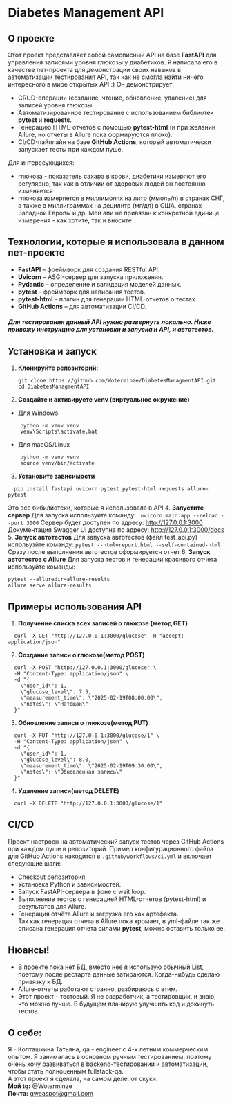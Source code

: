 # Diabetes Management API

## О проекте
Этот проект представляет собой самописный API на базе **FastAPI** для управления записями уровня глюкозы у диабетиков. Я написала его в качестве пет-проекта для демонстрации своих навыков в автоматизации тестирования API, так как не смогла найти ничего интересного в мире открытых API :)
Он демонстрирует:
- CRUD-операции (создание, чтение, обновление, удаление) для записей уровня глюкозы.
- Автоматизированное тестирование с использованием библиотек **pytest** и **requests**.
- Генерацию HTML-отчетов с помощью **pytest-html** (и при желании Allure, но отчеты в Allure пока формируются плохо).
- CI/CD-пайплайн на базе **GitHub Actions**, который автоматически запускает тесты при каждом пуше.


Для интересующихся:
- глюкоза - показатель сахара в крови, диабетики измеряют его регулярно, так как в отличии от здоровых людей он постоянно изменяется
- глюкоза измеряется в миллимолях на литр (ммоль/л) в странах СНГ, а также в миллиграммах на децилитр (мг/дл) в США, странах Западной Европы и др. Мой апи не привязан к конкретной единице измерения - как хотите, так и вносите

## Технологии, которые я использовала в данном пет-проекте
- **FastAPI** – фреймворк для создания RESTful API.
- **Uvicorn** – ASGI-сервер для запуска приложения.
- **Pydantic** – определение и валидация моделей данных.
- **pytest** – фреймворк для написания тестов.
- **pytest-html** – плагин для генерации HTML-отчетов о тестах.
- **GitHub Actions** – для автоматизации CI/CD.

##### Для тестирования данный API нужно развернуть локально. Ниже привожу инструкцию для установки и запуска и API, и автотестов.

## Установка и запуск

1. **Клонируйте репозиторий:**
   ```
   git clone https://github.com/Woterminze/DiabetesManagmentAPI.git
   cd DiabetesManagmentAPI
   ```
3. **Создайте и активируете venv (виртуальное окружение)**
- Для Windows
```
    python -m venv venv
    venv\Scripts\activate.bat
```
- Для macOS/Linux
```
    python -m venv venv
    source venv/bin/activate
```
3. **Установите зависимости**
```
  pip install fastapi uvicorn pytest pytest-html requests allure-pytest
```
Это все бибилиотеки, которые я использовала в API
4. **Запустите сервер**
  Для запуска используйте команду: ``` uvicorn main:app --reload --port 3000```
  Сервер будет доступен по адресу: http://127.0.0.1:3000
  Документация Swagger UI доступна по адресу: http://127.0.0.1:3000/docs
5. **Запуск автотестов**
  Для запуска автотестов (файл test_api.py) испольузйте команду: ```pytest --html=report.html --self-contained-html```
  Сразу после выполнения автотестов сформируется отчет
6. **Запуск автотестов с Allure**
  Для запуска тестов и генерации красивого отчета используйте команды: 
  ```
pytest --alluredir=allure-results   
  allure serve allure-results 
```
  ## Примеры использования API
  1. **Получение списка всех записей о глюкозе (метод GET)**
```
  curl -X GET "http://127.0.0.1:3000/glucose" -H "accept: application/json"
```
  2. **Создание записи о глюкозе(метод POST)**
```
  curl -X POST "http://127.0.0.1:3000/glucose" \
  -H "Content-Type: application/json" \
  -d "{
    \"user_id\": 1,
    \"glucose_level\": 7.5,
    \"measurement_time\": \"2025-02-19T08:00:00\",
    \"notes\": \"Натощак\"
  }"
```
  3. **Обновление записи о глюкозе(метод PUT)**
```
  curl -X PUT "http://127.0.0.1:3000/glucose/1" \
  -H "Content-Type: application/json" \
  -d "{
    \"user_id\": 1,
    \"glucose_level\": 8.0,
    \"measurement_time\": \"2025-02-19T09:30:00\",
    \"notes\": \"Обновленная запись\"
  }"
```
  4. **Удаление записи(метод DELETE)**
```
  curl -X DELETE "http://127.0.0.1:3000/glucose/1"
```

## CI/CD
Проект настроен на автоматический запуск тестов через GitHub Actions при каждом пуше в репозиторий.
Пример конфигурационного файла для GitHub Actions находится в ```.github/workflows/ci.yml``` и включает следующие шаги:
- Checkout репозитория.
- Установка Python и зависимостей.
- Запуск FastAPI-сервера в фоне с wait loop.
- Выполнение тестов с генерацией HTML-отчетов (pytest-html) и результатов для Allure.
- Генерация отчёта Allure и загрузка его как артефакта.  
Так как генерация отчета в Allure пока хромает, в yml-файле так же описана генерация отчета силами **pytest**, можно оставить только ее.

## Нюансы!
- В проекте пока нет БД, вместо нее я использую обычный List, поэтому после рестарта данные затираются. Когда-нибудь сделаю привязку к БД.
- Allure-отчеты работают странно, разбираюсь с этим.
- Этот проект - тестовый. Я не разработчик, а тестировщик, и знаю, что можно лучше. В будущем планирую улучшить код и докинуть тестов.

## О себе:
Я - Копташкина Татьяна, qa - engineer с 4-х летним коммерческим опытом. Я занималась в основном ручным тестированием, поэтому очень хочу развиваться в backend-тестировании и автоматизации, чтобы стать полноценным fullstack-qa.  
А этот проект я сделала, на самом деле, от скуки.  
**Мой tg:** @Woterminze  
**Почта:** qweaspot@gmail.com  



